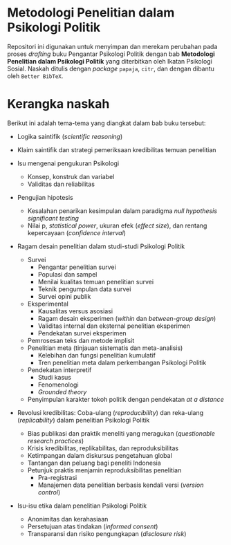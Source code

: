 # Metodologi Penelitian dalam Psikologi Politik

Repositori ini digunakan untuk menyimpan dan merekam perubahan pada proses *drafting* buku Pengantar Psikologi Politik dengan bab **Metodologi Penelitian dalam Psikologi Politik** yang diterbitkan oleh Ikatan Psikologi Sosial.
Naskah ditulis dengan *package* `papaja`, `citr`, dan dengan dibantu oleh `Better BibTeX`.

# Kerangka naskah
Berikut ini adalah tema-tema yang diangkat dalam bab buku tersebut:
* Logika saintifik (*scientific reasoning*)
* Klaim saintifik dan strategi pemeriksaan kredibilitas temuan penelitian

* Isu mengenai pengukuran Psikologi
  - Konsep, konstruk dan variabel
  - Validitas dan reliabilitas

* Pengujian hipotesis
  - Kesalahan penarikan kesimpulan dalam paradigma *null hypothesis significant testing*
  - Nilai p, *statistical power*, ukuran efek (*effect size*), dan rentang kepercayaan (*confidence interval*)

* Ragam desain penelitian dalam studi-studi Psikologi Politik
  - Survei
    * Pengantar penelitian survei
    * Populasi dan sampel
    * Menilai kualitas temuan penelitian survei
    * Teknik pengumpulan data survei
    * Survei opini publik
  - Eksperimental
    * Kausalitas versus asosiasi
    * Ragam desain eksperimen (*within* dan *between-group design*)
    * Validitas internal dan eksternal penelitian eksperimen
    * Pendekatan survei eksperimen
  - Pemrosesan teks dan metode implisit
  - Penelitian meta (tinjauan sistematis dan meta-analisis)
    * Kelebihan dan fungsi penelitian kumulatif
    * Tren penelitian meta dalam perkembangan Psikologi Politik
  - Pendekatan interpretif
    * Studi kasus
    * Fenomenologi
    * *Grounded theory*
  - Penyimpulan karakter tokoh politik dengan pendekatan *at a distance*
  
* Revolusi kredibilitas: Coba-ulang (*reproducibility*) dan reka-ulang (*replicability*) dalam penelitian Psikologi Politik
  - Bias publikasi dan praktik meneliti yang meragukan (*questionable research practices*)
  - Krisis kredibilitas, replikabilitas, dan reproduksibilitas
  - Ketimpangan dalam diskursus pengetahuan global
  - Tantangan dan peluang bagi peneliti Indonesia
  - Petunjuk praktis menjamin reproduksibilitas penelitian
    - Pra-registrasi
    - Manajemen data penelitian berbasis kendali versi (*version control*)

* Isu-isu etika dalam penelitian Psikologi Politik
  - Anonimitas dan kerahasiaan
  - Persetujuan atas tindakan (*informed consent*)
  - Transparansi dan risiko pengungkapan (*disclosure risk*)